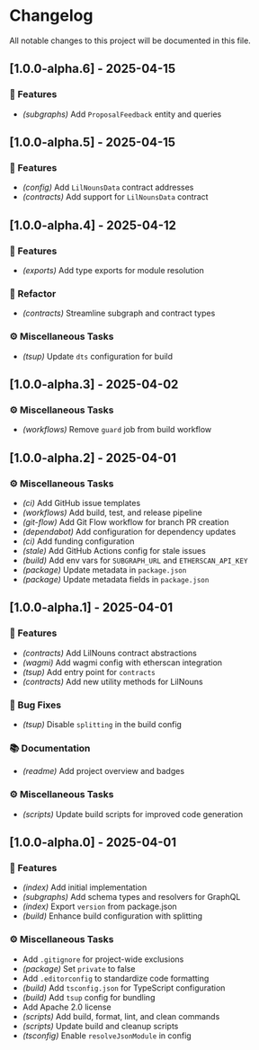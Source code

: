 # Changelog

All notable changes to this project will be documented in this file.

## [1.0.0-alpha.6] - 2025-04-15

### 🚀 Features

- *(subgraphs)* Add `ProposalFeedback` entity and queries

## [1.0.0-alpha.5] - 2025-04-15

### 🚀 Features

- *(config)* Add `LilNounsData` contract addresses
- *(contracts)* Add support for `LilNounsData` contract

## [1.0.0-alpha.4] - 2025-04-12

### 🚀 Features

- *(exports)* Add type exports for module resolution

### 🚜 Refactor

- *(contracts)* Streamline subgraph and contract types

### ⚙️ Miscellaneous Tasks

- *(tsup)* Update `dts` configuration for build

## [1.0.0-alpha.3] - 2025-04-02

### ⚙️ Miscellaneous Tasks

- *(workflows)* Remove `guard` job from build workflow

## [1.0.0-alpha.2] - 2025-04-01

### ⚙️ Miscellaneous Tasks

- *(ci)* Add GitHub issue templates
- *(workflows)* Add build, test, and release pipeline
- *(git-flow)* Add Git Flow workflow for branch PR creation
- *(dependabot)* Add configuration for dependency updates
- *(ci)* Add funding configuration
- *(stale)* Add GitHub Actions config for stale issues
- *(build)* Add env vars for `SUBGRAPH_URL` and `ETHERSCAN_API_KEY`
- *(package)* Update metadata in `package.json`
- *(package)* Update metadata fields in `package.json`

## [1.0.0-alpha.1] - 2025-04-01

### 🚀 Features

- *(contracts)* Add LilNouns contract abstractions
- *(wagmi)* Add wagmi config with etherscan integration
- *(tsup)* Add entry point for `contracts`
- *(contracts)* Add new utility methods for LilNouns

### 🐛 Bug Fixes

- *(tsup)* Disable `splitting` in the build config

### 📚 Documentation

- *(readme)* Add project overview and badges

### ⚙️ Miscellaneous Tasks

- *(scripts)* Update build scripts for improved code generation

## [1.0.0-alpha.0] - 2025-04-01

### 🚀 Features

- *(index)* Add initial implementation
- *(subgraphs)* Add schema types and resolvers for GraphQL
- *(index)* Export `version` from package.json
- *(build)* Enhance build configuration with splitting

### ⚙️ Miscellaneous Tasks

- Add `.gitignore` for project-wide exclusions
- *(package)* Set `private` to false
- Add `.editorconfig` to standardize code formatting
- *(build)* Add `tsconfig.json` for TypeScript configuration
- *(build)* Add `tsup` config for bundling
- Add Apache 2.0 license
- *(scripts)* Add build, format, lint, and clean commands
- *(scripts)* Update build and cleanup scripts
- *(tsconfig)* Enable `resolveJsonModule` in config

<!-- generated by git-cliff -->
